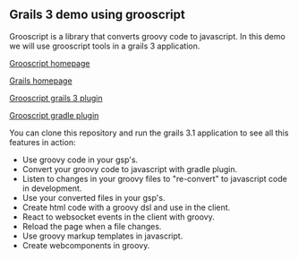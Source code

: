 Grails 3 demo using grooscript
------

Grooscript is a library that converts groovy code to javascript. In this demo we will use grooscript
tools in a grails 3 application.

[Grooscript homepage](http://grooscript.org)

[Grails homepage](http://grails.org)

[Grooscript grails 3 plugin](https://github.com/chiquitinxx/grooscript-grails3-plugin)

[Grooscript gradle plugin](https://github.com/chiquitinxx/grooscript-gradle-plugin)

You can clone this repository and run the grails 3.1 application to see all this features in action:

* Use groovy code in your gsp's.
* Convert your groovy code to javascript with gradle plugin.
* Listen to changes in your groovy files to "re-convert" to javascript code in development.
* Use your converted files in your gsp's.
* Create html code with a groovy dsl and use in the client.
* React to websocket events in the client with groovy.
* Reload the page when a file changes.
* Use groovy markup templates in javascript.
* Create webcomponents in groovy.